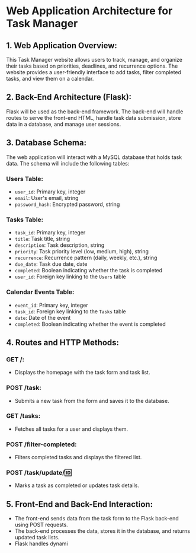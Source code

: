 # Web Application Architecture for Task Manager

## 1. Web Application Overview:
This Task Manager website allows users to track, manage, and organize their tasks based on priorities, deadlines, and recurrence options. The website provides a user-friendly interface to add tasks, filter completed tasks, and view them on a calendar.

## 2. Back-End Architecture (Flask):
Flask will be used as the back-end framework.
The back-end will handle routes to serve the front-end HTML, handle task data submission, store data in a database, and manage user sessions.

## 3. Database Schema:
The web application will interact with a MySQL database that holds task data. The schema will include the following tables:

### Users Table:
- `user_id`: Primary key, integer
- `email`: User's email, string
- `password_hash`: Encrypted password, string

### Tasks Table:
- `task_id`: Primary key, integer
- `title`: Task title, string
- `description`: Task description, string
- `priority`: Task priority level (low, medium, high), string
- `recurrence`: Recurrence pattern (daily, weekly, etc.), string
- `due_date`: Task due date, date
- `completed`: Boolean indicating whether the task is completed
- `user_id`: Foreign key linking to the `Users` table

### Calendar Events Table:
- `event_id`: Primary key, integer
- `task_id`: Foreign key linking to the `Tasks` table
- `date`: Date of the event
- `completed`: Boolean indicating whether the event is completed

## 4. Routes and HTTP Methods:
### GET /:
- Displays the homepage with the task form and task list.

### POST /task:
- Submits a new task from the form and saves it to the database.

### GET /tasks:
- Fetches all tasks for a user and displays them.

### POST /filter-completed:
- Filters completed tasks and displays the filtered list.

### POST /task/update/:id:
- Marks a task as completed or updates task details.

## 5. Front-End and Back-End Interaction:
- The front-end sends data from the task form to the Flask back-end using POST requests.
- The back-end processes the data, stores it in the database, and returns updated task lists.
- Flask handles dynami
